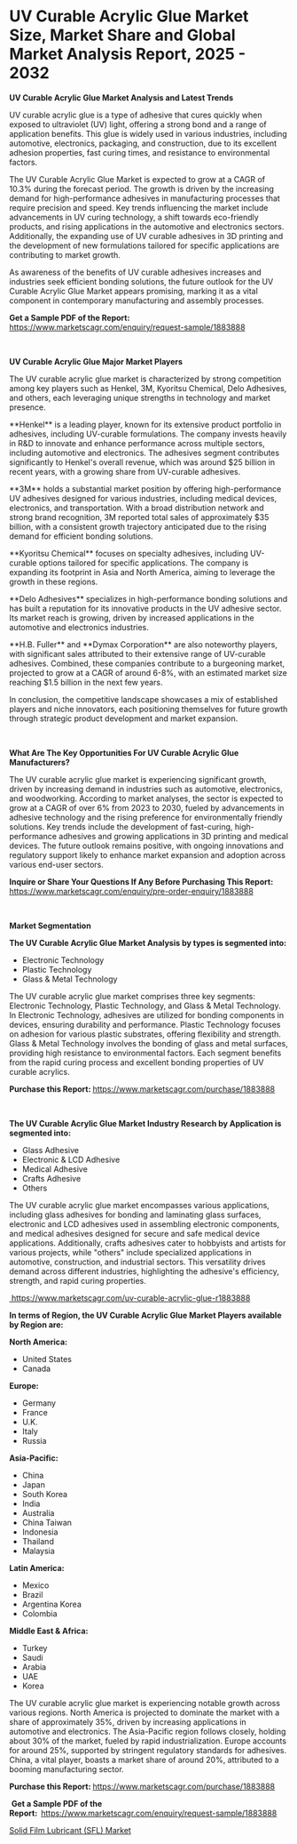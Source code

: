 <p><h1>UV Curable Acrylic Glue Market Size, Market Share and Global Market Analysis Report, 2025 - 2032</h1></p><p><strong>UV Curable Acrylic Glue Market Analysis and Latest Trends</strong></p>
<p><p>UV curable acrylic glue is a type of adhesive that cures quickly when exposed to ultraviolet (UV) light, offering a strong bond and a range of application benefits. This glue is widely used in various industries, including automotive, electronics, packaging, and construction, due to its excellent adhesion properties, fast curing times, and resistance to environmental factors.</p><p>The UV Curable Acrylic Glue Market is expected to grow at a CAGR of 10.3% during the forecast period. The growth is driven by the increasing demand for high-performance adhesives in manufacturing processes that require precision and speed. Key trends influencing the market include advancements in UV curing technology, a shift towards eco-friendly products, and rising applications in the automotive and electronics sectors. Additionally, the expanding use of UV curable adhesives in 3D printing and the development of new formulations tailored for specific applications are contributing to market growth. </p><p>As awareness of the benefits of UV curable adhesives increases and industries seek efficient bonding solutions, the future outlook for the UV Curable Acrylic Glue Market appears promising, marking it as a vital component in contemporary manufacturing and assembly processes.</p></p>
<p><strong>Get a Sample PDF of the Report:&nbsp;</strong> <a href="https://www.marketscagr.com/enquiry/request-sample/1883888?utm_campaign=2631&utm_medium=2&utm_source=Github&utm_content=ia&utm_term=03042025&utm_id=uv-curable-acrylic-glue">https://www.marketscagr.com/enquiry/request-sample/1883888</a></p>
<p>&nbsp;</p>
<p><strong>UV Curable Acrylic Glue Major Market Players</strong></p>
<p><p>The UV curable acrylic glue market is characterized by strong competition among key players such as Henkel, 3M, Kyoritsu Chemical, Delo Adhesives, and others, each leveraging unique strengths in technology and market presence. </p><p>**Henkel** is a leading player, known for its extensive product portfolio in adhesives, including UV-curable formulations. The company invests heavily in R&D to innovate and enhance performance across multiple sectors, including automotive and electronics. The adhesives segment contributes significantly to Henkel's overall revenue, which was around $25 billion in recent years, with a growing share from UV-curable adhesives.</p><p>**3M** holds a substantial market position by offering high-performance UV adhesives designed for various industries, including medical devices, electronics, and transportation. With a broad distribution network and strong brand recognition, 3M reported total sales of approximately $35 billion, with a consistent growth trajectory anticipated due to the rising demand for efficient bonding solutions.</p><p>**Kyoritsu Chemical** focuses on specialty adhesives, including UV-curable options tailored for specific applications. The company is expanding its footprint in Asia and North America, aiming to leverage the growth in these regions. </p><p>**Delo Adhesives** specializes in high-performance bonding solutions and has built a reputation for its innovative products in the UV adhesive sector. Its market reach is growing, driven by increased applications in the automotive and electronics industries. </p><p>**H.B. Fuller** and **Dymax Corporation** are also noteworthy players, with significant sales attributed to their extensive range of UV-curable adhesives. Combined, these companies contribute to a burgeoning market, projected to grow at a CAGR of around 6-8%, with an estimated market size reaching $1.5 billion in the next few years.</p><p>In conclusion, the competitive landscape showcases a mix of established players and niche innovators, each positioning themselves for future growth through strategic product development and market expansion.</p></p>
<p>&nbsp;</p>
<p><strong>What Are The Key Opportunities For UV Curable Acrylic Glue Manufacturers?</strong></p>
<p><p>The UV curable acrylic glue market is experiencing significant growth, driven by increasing demand in industries such as automotive, electronics, and woodworking. According to market analyses, the sector is expected to grow at a CAGR of over 6% from 2023 to 2030, fueled by advancements in adhesive technology and the rising preference for environmentally friendly solutions. Key trends include the development of fast-curing, high-performance adhesives and growing applications in 3D printing and medical devices. The future outlook remains positive, with ongoing innovations and regulatory support likely to enhance market expansion and adoption across various end-user sectors.</p></p>
<p><strong>Inquire or Share Your Questions If Any Before Purchasing This Report:</strong> <a href="https://www.marketscagr.com/enquiry/pre-order-enquiry/1883888?utm_campaign=2631&utm_medium=2&utm_source=Github&utm_content=ia&utm_term=03042025&utm_id=uv-curable-acrylic-glue">https://www.marketscagr.com/enquiry/pre-order-enquiry/1883888</a></p>
<p>&nbsp;</p>
<p><strong>Market Segmentation</strong></p>
<p><strong>The UV Curable Acrylic Glue Market Analysis by types is segmented into:</strong></p>
<p><ul><li>Electronic Technology</li><li>Plastic Technology</li><li>Glass & Metal Technology</li></ul></p>
<p><p>The UV curable acrylic glue market comprises three key segments: Electronic Technology, Plastic Technology, and Glass & Metal Technology. In Electronic Technology, adhesives are utilized for bonding components in devices, ensuring durability and performance. Plastic Technology focuses on adhesion for various plastic substrates, offering flexibility and strength. Glass & Metal Technology involves the bonding of glass and metal surfaces, providing high resistance to environmental factors. Each segment benefits from the rapid curing process and excellent bonding properties of UV curable acrylics.</p></p>
<p><strong>Purchase this Report:&nbsp;</strong><a href="https://www.marketscagr.com/purchase/1883888?utm_campaign=2631&utm_medium=2&utm_source=Github&utm_content=ia&utm_term=03042025&utm_id=uv-curable-acrylic-glue">https://www.marketscagr.com/purchase/1883888</a></p>
<p>&nbsp;</p>
<p><strong>The UV Curable Acrylic Glue Market Industry Research by Application is segmented into:</strong></p>
<p><ul><li>Glass Adhesive</li><li>Electronic & LCD Adhesive</li><li>Medical Adhesive</li><li>Crafts Adhesive</li><li>Others</li></ul></p>
<p><p>The UV curable acrylic glue market encompasses various applications, including glass adhesives for bonding and laminating glass surfaces, electronic and LCD adhesives used in assembling electronic components, and medical adhesives designed for secure and safe medical device applications. Additionally, crafts adhesives cater to hobbyists and artists for various projects, while "others" include specialized applications in automotive, construction, and industrial sectors. This versatility drives demand across different industries, highlighting the adhesive's efficiency, strength, and rapid curing properties.</p></p>
<p><a href="https://www.marketscagr.com/uv-curable-acrylic-glue-r1883888?utm_campaign=2631&utm_medium=2&utm_source=Github&utm_content=ia&utm_term=03042025&utm_id=uv-curable-acrylic-glue">&nbsp;https://www.marketscagr.com/uv-curable-acrylic-glue-r1883888</a></p>
<p><strong>In terms of Region, the UV Curable Acrylic Glue Market Players available by Region are:</strong></p>
<p>
    <p> <strong> North America: </strong>
        <ul>
            <li>United States</li>
            <li>Canada</li>
        </ul>
        </p> 
    <p> <strong> Europe: </strong>
        <ul>
            <li>Germany</li>
            <li>France</li>
            <li>U.K.</li>
            <li>Italy</li>
            <li>Russia</li>
        </ul>
        </p> 
    <p> <strong> Asia-Pacific: </strong>
        <ul>
            <li>China</li>
            <li>Japan</li>
            <li>South Korea</li>
            <li>India</li>
            <li>Australia</li>
            <li>China Taiwan</li>
            <li>Indonesia</li>
            <li>Thailand</li>
            <li>Malaysia</li>
        </ul>
        </p> 
    <p> <strong> Latin America: </strong>
        <ul>
            <li>Mexico</li>
            <li>Brazil</li>
            <li>Argentina Korea</li>
            <li>Colombia</li>
        </ul>
        </p> 
    <p> <strong> Middle East & Africa: </strong>
        <ul>
            <li>Turkey</li>
            <li>Saudi</li>
            <li>Arabia</li>
            <li>UAE</li>
            <li>Korea</li>
        </ul>
    </p>
    </p>
<p><p>The UV curable acrylic glue market is experiencing notable growth across various regions. North America is projected to dominate the market with a share of approximately 35%, driven by increasing applications in automotive and electronics. The Asia-Pacific region follows closely, holding about 30% of the market, fueled by rapid industrialization. Europe accounts for around 25%, supported by stringent regulatory standards for adhesives. China, a vital player, boasts a market share of around 20%, attributed to a booming manufacturing sector.</p></p>
<p><strong>Purchase this Report: </strong><a href="https://www.marketscagr.com/purchase/1883888?utm_campaign=2631&utm_medium=2&utm_source=Github&utm_content=ia&utm_term=03042025&utm_id=uv-curable-acrylic-glue">https://www.marketscagr.com/purchase/1883888</a></p>
<p>&nbsp;<strong>Get a Sample PDF of the Report:&nbsp;&nbsp;</strong><a href="https://www.marketscagr.com/enquiry/request-sample/1883888?utm_campaign=2631&utm_medium=2&utm_source=Github&utm_content=ia&utm_term=03042025&utm_id=uv-curable-acrylic-glue">https://www.marketscagr.com/enquiry/request-sample/1883888</a></p>
<p><strong></strong></p>
<p><p><a href="https://github.com/skerretflossie9297/Market-Research-Report-List-1/blob/main/solid-film-lubricant-sfl-market.md?utm_campaign=2631&utm_medium=2&utm_source=Github&utm_content=ia&utm_term=03042025&utm_id=uv-curable-acrylic-glue">Solid Film Lubricant (SFL) Market</a></p></p>